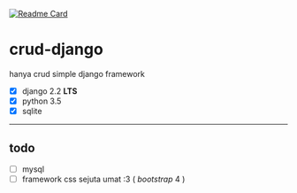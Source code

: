 [![Readme Card](https://github-readme-stats.vercel.app/api/pin/?username=luxfield&repo=crud-django)](https://github.com/luxfield/crud-django)
# crud-django
hanya crud simple django framework

- [x] django 2.2 **LTS**
- [x] python 3.5
- [x] sqlite
---
## todo
- [ ] mysql
- [ ] framework css sejuta umat :3 ( _bootstrap_ 4 )
